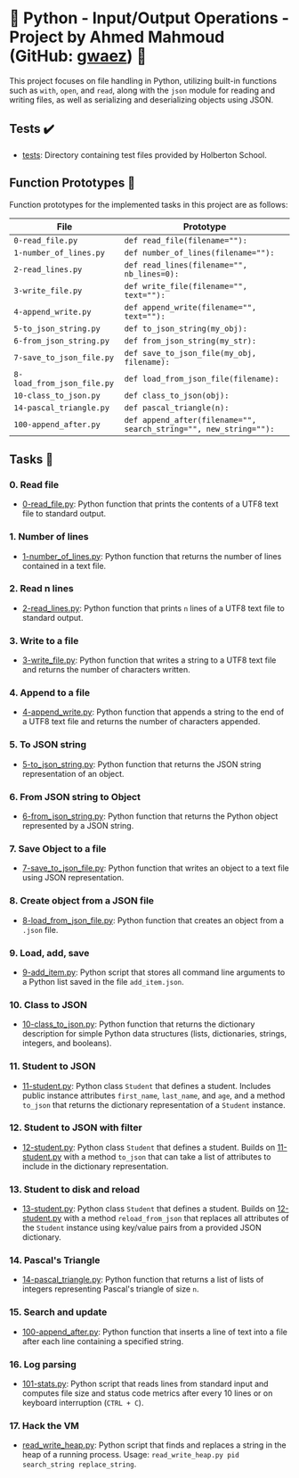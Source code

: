 # 🚀 Python - Input/Output Operations - Project by Ahmed Mahmoud (GitHub: [gwaez](https://github.com/gwaez)) 🐍

This project focuses on file handling in Python, utilizing built-in functions such as `with`, `open`, and `read`, along with the `json` module for reading and writing files, as well as serializing and deserializing objects using JSON.

## Tests :heavy_check_mark:

- [tests](./tests): Directory containing test files provided by Holberton School.

## Function Prototypes :floppy_disk:

Function prototypes for the implemented tasks in this project are as follows:

| File                  | Prototype                                       |
| --------------------- | ----------------------------------------------- |
| `0-read_file.py`      | `def read_file(filename=""):`
| `1-number_of_lines.py`| `def number_of_lines(filename=""):`
| `2-read_lines.py`     | `def read_lines(filename="", nb_lines=0):`
| `3-write_file.py`     | `def write_file(filename="", text=""):`
| `4-append_write.py`   | `def append_write(filename="", text=""):`
| `5-to_json_string.py` | `def to_json_string(my_obj):`
| `6-from_json_string.py`| `def from_json_string(my_str):`
| `7-save_to_json_file.py`| `def save_to_json_file(my_obj, filename):`
| `8-load_from_json_file.py`| `def load_from_json_file(filename):`
| `10-class_to_json.py` | `def class_to_json(obj):`
| `14-pascal_triangle.py`| `def pascal_triangle(n):`
| `100-append_after.py` | `def append_after(filename="", search_string="", new_string=""):`

## Tasks :page_with_curl:

### 0. Read file
- [0-read_file.py](./0-read_file.py): Python function that prints the contents of a UTF8 text file to standard output.

### 1. Number of lines
- [1-number_of_lines.py](./1-number_of_lines.py): Python function that returns the number of lines contained in a text file.

### 2. Read n lines
- [2-read_lines.py](./2-read_lines.py): Python function that prints `n` lines of a UTF8 text file to standard output.

### 3. Write to a file
- [3-write_file.py](./3-write_file.py): Python function that writes a string to a UTF8 text file and returns the number of characters written.

### 4. Append to a file
- [4-append_write.py](./4-append_write.py): Python function that appends a string to the end of a UTF8 text file and returns the number of characters appended.

### 5. To JSON string
- [5-to_json_string.py](./5-to_json_string.py): Python function that returns the JSON string representation of an object.

### 6. From JSON string to Object
- [6-from_json_string.py](./6-from_json_string.py): Python function that returns the Python object represented by a JSON string.

### 7. Save Object to a file
- [7-save_to_json_file.py](./7-save_to_json_file.py): Python function that writes an object to a text file using JSON representation.

### 8. Create object from a JSON file
- [8-load_from_json_file.py](./8-load_from_json_file.py): Python function that creates an object from a `.json` file.

### 9. Load, add, save
- [9-add_item.py](./9-add_item.py): Python script that stores all command line arguments to a Python list saved in the file `add_item.json`.

### 10. Class to JSON
- [10-class_to_json.py](./10-class_to_json.py): Python function that returns the dictionary description for simple Python data structures (lists, dictionaries, strings, integers, and booleans).

### 11. Student to JSON
- [11-student.py](./11-student.py): Python class `Student` that defines a student. Includes public instance attributes `first_name`, `last_name`, and `age`, and a method `to_json` that returns the dictionary representation of a `Student` instance.

### 12. Student to JSON with filter
- [12-student.py](./12-student.py): Python class `Student` that defines a student. Builds on [11-student.py](./11-student.py) with a method `to_json` that can take a list of attributes to include in the dictionary representation.

### 13. Student to disk and reload
- [13-student.py](./13-student.py): Python class `Student` that defines a student. Builds on [12-student.py](./12-student.py) with a method `reload_from_json` that replaces all attributes of the `Student` instance using key/value pairs from a provided JSON dictionary.

### 14. Pascal's Triangle
- [14-pascal_triangle.py](./14-pascal_triangle.py): Python function that returns a list of lists of integers representing Pascal's triangle of size `n`.

### 15. Search and update
- [100-append_after.py](./100-append_after.py): Python function that inserts a line of text into a file after each line containing a specified string.

### 16. Log parsing
- [101-stats.py](./101-stats.py): Python script that reads lines from standard input and computes file size and status code metrics after every 10 lines or on keyboard interruption (`CTRL + C`).

### 17. Hack the VM
- [read_write_heap.py](./read_write_heap.py): Python script that finds and replaces a string in the heap of a running process. Usage: `read_write_heap.py pid search_string replace_string`.

